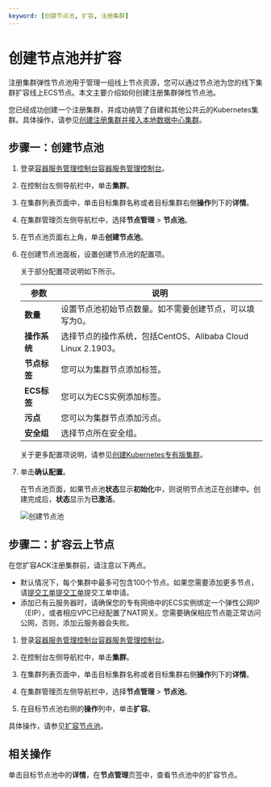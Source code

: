 ```yaml
---
keyword: [创建节点池, 扩容, 注册集群]
---
```


# 创建节点池并扩容

注册集群弹性节点池用于管理一组线上节点资源，您可以通过节点池为您的线下集群扩容线上ECS节点。本文主要介绍如何创建注册集群弹性节点池。

您已经成功创建一个注册集群，并成功纳管了自建和其他公共云的Kubernetes集群。具体操作，请参见[创建注册集群并接入本地数据中心集群](/cn.zh-CN/Kubernetes集群用户指南/多云混合云/创建注册集群并接入本地数据中心集群.md)。

## 步骤一：创建节点池

1.  登录[容器服务管理控制台](https://cs.console.aliyun.com)[容器服务管理控制台](https://partners-intl.console.aliyun.com/#/cs)。

2.  在控制台左侧导航栏中，单击**集群**。

3.  在集群列表页面中，单击目标集群名称或者目标集群右侧**操作**列下的**详情**。

4.  在集群管理页左侧导航栏中，选择**节点管理** \> **节点池**。

5.  在节点池页面右上角，单击**创建节点池**。

6.  在创建节点池面板，设置创建节点池的配置项。

    关于部分配置项说明如下所示。

    |参数|说明|
    |--|--|
    |**数量**|设置节点池初始节点数量。如不需要创建节点，可以填写为0。|
    |**操作系统**|选择节点的操作系统，包括CentOS、Alibaba Cloud Linux 2.1903。|
    |**节点标签**|您可以为集群节点添加标签。|
    |**ECS标签**|您可以为ECS实例添加标签。|
    |**污点**|您可以为集群节点添加污点。|
    |**安全组**|选择节点所在安全组。|

    关于更多配置项说明，请参见[创建Kubernetes专有版集群](/cn.zh-CN/Kubernetes集群用户指南/集群/创建集群/创建Kubernetes专有版集群.md)。

7.  单击**确认配置**。

    在节点池页面，如果节点池**状态**显示**初始化**中，则说明节点池正在创建中。创建完成后，**状态**显示为**已激活**。

    ![创建节点池](https://static-aliyun-doc.oss-accelerate.aliyuncs.com/assets/img/zh-CN/4576735161/p248314.png)


## 步骤二：扩容云上节点

在您扩容ACK注册集群前，请注意以下两点。

-   默认情况下，每个集群中最多可包含100个节点。如果您需要添加更多节点，请[提交工单](https://selfservice.console.aliyun.com/ticket/createIndex)[提交工单](https://workorder-intl.console.aliyun.com/console.htm)提交工单申请。
-   添加已有云服务器时，请确保您的专有网络中的ECS实例绑定一个弹性公网IP（EIP），或者相应VPC已经配置了NAT网关。您需要确保相应节点能正常访问公网，否则，添加云服务器会失败。

1.  登录[容器服务管理控制台](https://cs.console.aliyun.com)[容器服务管理控制台](https://partners-intl.console.aliyun.com/#/cs)。

2.  在控制台左侧导航栏中，单击**集群**。

3.  在集群列表页面中，单击目标集群名称或者目标集群右侧**操作**列下的**详情**。

4.  在集群管理页左侧导航栏中，选择**节点管理** \> **节点池**。

5.  在目标节点池右侧的**操作**列中，单击**扩容**。


具体操作，请参见[扩容节点池](/cn.zh-CN/Kubernetes集群用户指南/节点与节点池/节点池/扩容节点池.md)。

## 相关操作

单击目标节点池中的**详情**，在**节点管理**页签中，查看节点池中的扩容节点。


